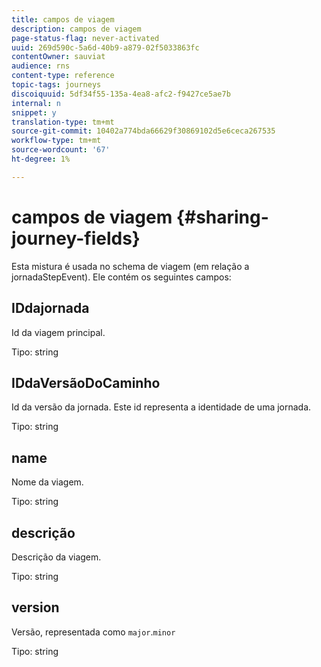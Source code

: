 ```yaml
---
title: campos de viagem
description: campos de viagem
page-status-flag: never-activated
uuid: 269d590c-5a6d-40b9-a879-02f5033863fc
contentOwner: sauviat
audience: rns
content-type: reference
topic-tags: journeys
discoiquuid: 5df34f55-135a-4ea8-afc2-f9427ce5ae7b
internal: n
snippet: y
translation-type: tm+mt
source-git-commit: 10402a774bda66629f30869102d5e6ceca267535
workflow-type: tm+mt
source-wordcount: '67'
ht-degree: 1%

---
```



# campos de viagem {#sharing-journey-fields}

Esta mistura é usada no schema de viagem (em relação a jornadaStepEvent). Ele contém os seguintes campos:

## IDdajornada

Id da viagem principal.

Tipo: string

## IDdaVersãoDoCaminho

Id da versão da jornada. Este id representa a identidade de uma jornada.

Tipo: string

## name

Nome da viagem.

Tipo: string

## descrição

Descrição da viagem.

Tipo: string

## version

Versão, representada como `major`.`minor`

Tipo: string
